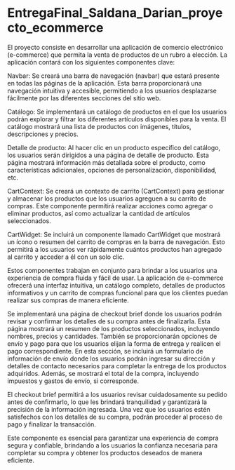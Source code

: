 # EntregaFinal_Saldana_Darian_proyecto_ecommerce
El proyecto consiste en desarrollar una aplicación de comercio electrónico (e-commerce) que permita la venta de productos de un rubro a elección. La aplicación contará con los siguientes componentes clave:

Navbar: Se creará una barra de navegación (navbar) que estará presente en todas las páginas de la aplicación. Esta barra proporcionará una navegación intuitiva y accesible, permitiendo a los usuarios desplazarse fácilmente por las diferentes secciones del sitio web.

Catálogo: Se implementará un catálogo de productos en el que los usuarios podrán explorar y filtrar los diferentes artículos disponibles para la venta. El catálogo mostrará una lista de productos con imágenes, títulos, descripciones y precios.

Detalle de producto: Al hacer clic en un producto específico del catálogo, los usuarios serán dirigidos a una página de detalle de producto. Esta página mostrará información más detallada sobre el producto, como características adicionales, opciones de personalización, disponibilidad, etc.

CartContext: Se creará un contexto de carrito (CartContext) para gestionar y almacenar los productos que los usuarios agreguen a su carrito de compras. Este componente permitirá realizar acciones como agregar o eliminar productos, así como actualizar la cantidad de artículos seleccionados.

CartWidget: Se incluirá un componente llamado CartWidget que mostrará un ícono o resumen del carrito de compras en la barra de navegación. Esto permitirá a los usuarios ver rápidamente cuántos productos han agregado al carrito y acceder a él con un solo clic.

Estos componentes trabajan en conjunto para brindar a los usuarios una experiencia de compra fluida y fácil de usar. La aplicación de e-commerce ofrecerá una interfaz intuitiva, un catálogo completo, detalles de productos informativos y un carrito de compras funcional para que los clientes puedan realizar sus compras de manera eficiente.

Se implementará una página de checkout brief donde los usuarios podrán revisar y confirmar los detalles de su compra antes de finalizarla. Esta página mostrará un resumen de los productos seleccionados, incluyendo nombres, precios y cantidades. También se proporcionarán opciones de envío y pago para que los usuarios elijan la forma de entrega y realicen el pago correspondiente.
En esta sección, se incluirá un formulario de información de envío donde los usuarios podrán ingresar su dirección y detalles de contacto necesarios para completar la entrega de los productos adquiridos. Además, se mostrará el total de la compra, incluyendo impuestos y gastos de envío, si corresponde.

El checkout brief permitirá a los usuarios revisar cuidadosamente su pedido antes de confirmarlo, lo que les brindará tranquilidad y garantizará la precisión de la información ingresada. Una vez que los usuarios estén satisfechos con los detalles de su compra, podrán proceder al proceso de pago y finalizar la transacción.

Este componente es esencial para garantizar una experiencia de compra segura y confiable, brindando a los usuarios la confianza necesaria para completar su compra y obtener los productos deseados de manera eficiente.
